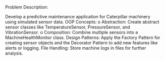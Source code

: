 Problem Description: 

Develop a predictive maintenance application for Caterpillar machinery using simulated sensor data.
OOP Concepts:
o Abstraction: Create abstract sensor classes like TemperatureSensor, PressureSensor, and VibrationSensor.
o Composition: Combine multiple sensors into a MachineHealthMonitor class.
Design Patterns: 
Apply the Factory Pattern for creating sensor objects and the Decorator Pattern to add new features like alerts or logging.
File Handling: 
Store machine logs in files for further analysis.
